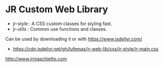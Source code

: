 # JR Custom Web Library

- jr-style : A CSS custom classes for styling fast.
- jr-utils : Common use functions and classes.

Can be used by downloading it or with https://www.jsdelivr.com/

- https://cdn.jsdelivr.net/gh/lufemas/jr-web-lib/css/jr-style/jr-main.css

http://www.jrmaschietto.com

